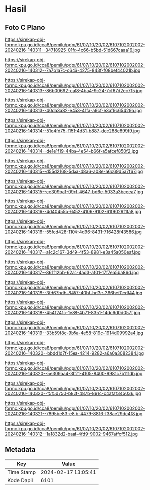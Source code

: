 # Hasil

## Foto C Plano

https://sirekap-obj-formc.kpu.go.id/cca8/pemilu/pdpr/61/07/10/20/02/6107102002002-20240216-140311--34718925-01fc-4c66-b5bd-51d667caaa16.jpg

https://sirekap-obj-formc.kpu.go.id/cca8/pemilu/pdpr/61/07/10/20/02/6107102002002-20240216-140312--7a7b1a7c-c646-4275-843f-f08bef44021b.jpg

https://sirekap-obj-formc.kpu.go.id/cca8/pemilu/pdpr/61/07/10/20/02/6107102002002-20240216-140313--86b00692-caf8-4ba4-9c24-7cf67d2ec715.jpg

https://sirekap-obj-formc.kpu.go.id/cca8/pemilu/pdpr/61/07/10/20/02/6107102002002-20240216-140313--40da3a82-e453-41fa-a9cf-e3af9c65429a.jpg

https://sirekap-obj-formc.kpu.go.id/cca8/pemilu/pdpr/61/07/10/20/02/6107102002002-20240216-140314--51e4fd75-f151-4d31-b887-dec288c899f9.jpg

https://sirekap-obj-formc.kpu.go.id/cca8/pemilu/pdpr/61/07/10/20/02/6107102002002-20240216-140314--de1e1f19-44ba-4e54-b66f-a5afcef850f2.jpg

https://sirekap-obj-formc.kpu.go.id/cca8/pemilu/pdpr/61/07/10/20/02/6107102002002-20240216-140315--d55d2168-5daa-48a6-a08e-a6c69d5a7f67.jpg

https://sirekap-obj-formc.kpu.go.id/cca8/pemilu/pdpr/61/07/10/20/02/6107102002002-20240216-140315--ce309ba1-09cf-4647-bd6e-5033a3bceea7.jpg

https://sirekap-obj-formc.kpu.go.id/cca8/pemilu/pdpr/61/07/10/20/02/6107102002002-20240216-140316--4d40455b-6452-4106-9102-61f9029f1fa8.jpg

https://sirekap-obj-formc.kpu.go.id/cca8/pemilu/pdpr/61/07/10/20/02/6107102002002-20240216-140316--55fcd428-1104-4d96-8431-716428f43586.jpg

https://sirekap-obj-formc.kpu.go.id/cca8/pemilu/pdpr/61/07/10/20/02/6107102002002-20240216-140317--a1c2c167-3d49-4f53-8981-e3a45a050eaf.jpg

https://sirekap-obj-formc.kpu.go.id/cca8/pemilu/pdpr/61/07/10/20/02/6107102002002-20240216-140317--861f12bb-62ac-4ad3-af01-17f7ea5ba86d.jpg

https://sirekap-obj-formc.kpu.go.id/cca8/pemilu/pdpr/61/07/10/20/02/6107102002002-20240216-140318--3fd67bdb-8457-40bf-bd3e-366bcf0cdf44.jpg

https://sirekap-obj-formc.kpu.go.id/cca8/pemilu/pdpr/61/07/10/20/02/6107102002002-20240216-140318--4541241c-1e88-4b71-8351-14dc6d0d057f.jpg

https://sirekap-obj-formc.kpu.go.id/cca8/pemilu/pdpr/61/07/10/20/02/6107102002002-20240216-140319--33b59f8c-9b5a-4e58-819c-1914d09992a4.jpg

https://sirekap-obj-formc.kpu.go.id/cca8/pemilu/pdpr/61/07/10/20/02/6107102002002-20240216-140320--bbdd1d7f-15ea-4214-9282-a6a0a3082384.jpg

https://sirekap-obj-formc.kpu.go.id/cca8/pemilu/pdpr/61/07/10/20/02/6107102002002-20240216-140320--5e309aa4-3b21-4105-8400-9981c7b111db.jpg

https://sirekap-obj-formc.kpu.go.id/cca8/pemilu/pdpr/61/07/10/20/02/6107102002002-20240216-140320--f5f5d750-b83f-487b-891c-c4afaf345036.jpg

https://sirekap-obj-formc.kpu.go.id/cca8/pemilu/pdpr/61/07/10/20/02/6107102002002-20240216-140321--7895be83-e8fb-4479-8816-f38ae29dc4f8.jpg

https://sirekap-obj-formc.kpu.go.id/cca8/pemilu/pdpr/61/07/10/20/02/6107102002002-20240216-140312--1a1832d2-baaf-4fd9-9002-9467affcf512.jpg


## Metadata

| Key        | Value               |
| ---------- | ------------------- |
| Time Stamp | 2024-02-17 13:05:41 |
| Kode Dapil | 6101                |



